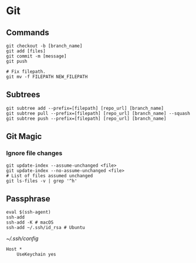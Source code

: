 # Git

## Commands

```
git checkout -b [branch_name]
git add [files]
git commit -m [message]
git push

# Fix filepath.
git mv -f FILEPATH NEW_FILEPATH
```

## Subtrees

```
git subtree add --prefix=[filepath] [repo_url] [branch_name]
git subtree pull --prefix=[filepath] [repo_url] [branch_name] --squash
git subtree push --prefix=[filepath] [repo_url] [branch_name]
```

## Git Magic

### Ignore file changes

```
git update-index --assume-unchanged <file>
git update-index --no-assume-unchanged <file>
# List of files assumed unchanged
git ls-files -v | grep '^h'
```

## Passphrase

```
eval $(ssh-agent)
ssh-add
ssh-add -K # macOS
ssh-add ~/.ssh/id_rsa # Ubuntu
```

_~/.ssh/config_

```
Host *
    UseKeychain yes
```
